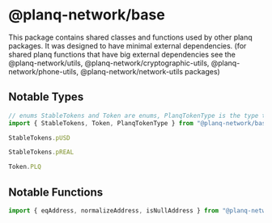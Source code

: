 
# @planq-network/base

This package contains shared classes and functions used by other planq packages. It was designed to have minimal external dependencies. (for shared planq functions that have big external dependencies see the @planq-network/utils, @planq-network/cryptographic-utils, @planq-network/phone-utils, @planq-network/network-utils packages)


## Notable Types

```typescript
// enums StableTokens and Token are enums, PlanqTokenType is the type that must be one of the 2 enums
import { StableTokens, Token, PlanqTokenType } from "@planq-network/base"

StableTokens.pUSD

StableTokens.pREAL

Token.PLQ
```

## Notable Functions

```typescript
import { eqAddress, normalizeAddress, isNullAddress } from "@planq-network/base"
```
